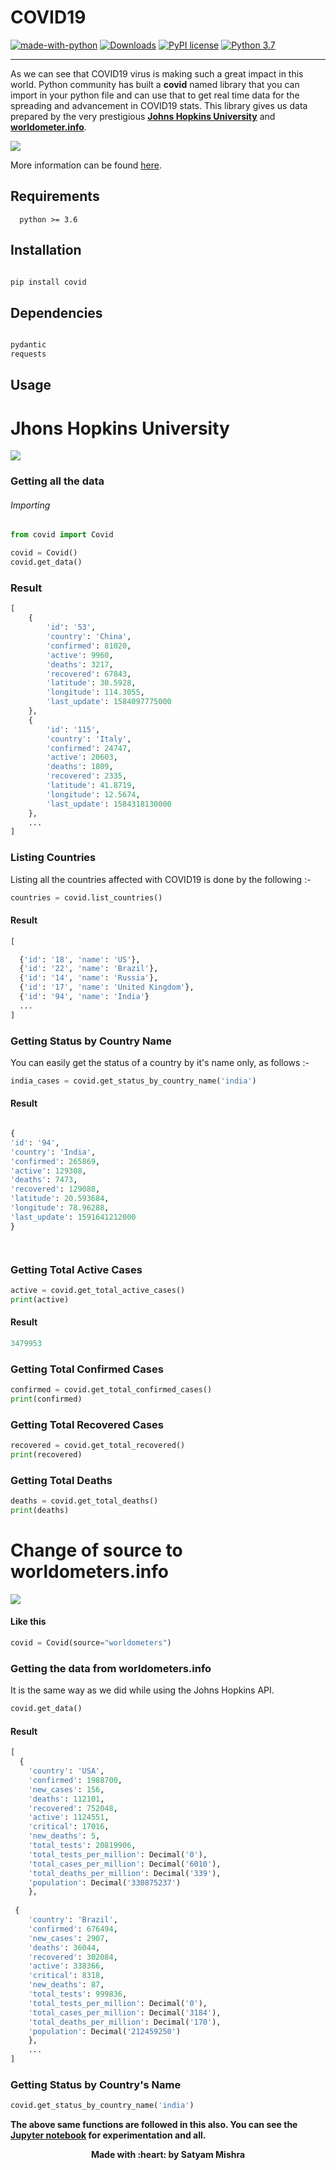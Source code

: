 # COVID19
[![made-with-python](https://img.shields.io/badge/Made%20with-Python-1f425f.svg)](https://www.python.org/) [![Downloads](https://pepy.tech/badge/covid)](https://pepy.tech/project/covid) [![PyPI license](https://img.shields.io/pypi/l/ansicolortags.svg)](https://pypi.python.org/pypi/ansicolortags/) [![Python 3.7](https://img.shields.io/badge/python-3.7-blue.svg)](https://www.python.org/downloads/release/python-370/)
<hr>


As we can see that COVID19 virus is making such a great impact in this world. Python community has built a <b>covid</b> named library that you can import in your python file and can use that to get real time data for the spreading and advancement in COVID19 stats. This library gives us data prepared by the very prestigious [<b>Johns Hopkins University</b>](https://www.jhu.edu/) and [<b>worldometer.info</b>](https://www.worldometers.info/coronavirus/).


![](https://global.unitednations.entermediadb.net/assets/mediadb/services/module/asset/downloads/preset/Libraries/Production+Library/31-01-20-coronavirus-digital-image-cdc1.jpg/image1440x560cropped.jpg)


More information can be found [here](https://ahmednafies.github.io/covid/).

## Requirements

```
  python >= 3.6
```

## Installation

```python

pip install covid
```

## Dependencies

```python

pydantic
requests
```

## Usage

# Jhons Hopkins University

![](johns_hopkins.png)
 

### Getting all the data

###### Importing
```python
from covid import Covid
```
```python
covid = Covid()
covid.get_data()
```
### Result

```python
[
    {
        'id': '53',
        'country': 'China',
        'confirmed': 81020,
        'active': 9960,
        'deaths': 3217,
        'recovered': 67843,
        'latitude': 30.5928,
        'longitude': 114.3055,
        'last_update': 1584097775000
    },
    {
        'id': '115',
        'country': 'Italy',
        'confirmed': 24747,
        'active': 20603,
        'deaths': 1809,
        'recovered': 2335,
        'latitude': 41.8719,
        'longitude': 12.5674,
        'last_update': 1584318130000
    },
    ...
]
```

 
### Listing Countries

Listing all the countries affected with COVID19 is done by the following :- 

```python
countries = covid.list_countries()
```
#### Result

```python
[ 

  {'id': '18', 'name': 'US'}, 
  {'id': '22', 'name': 'Brazil'}, 
  {'id': '14', 'name': 'Russia'},
  {'id': '17', 'name': 'United Kingdom'}, 
  {'id': '94', 'name': 'India'}
  ...
]
```

### Getting Status by Country Name

You can easily get the status of a country by it's name only, as follows :-

```python
india_cases = covid.get_status_by_country_name('india')
```

#### Result

```python

{
'id': '94', 
'country': 'India',
'confirmed': 265869, 
'active': 129308, 
'deaths': 7473,
'recovered': 129088,
'latitude': 20.593684,
'longitude': 78.96288,
'last_update': 1591641212000
}




```
### Getting Total Active Cases

```python
active = covid.get_total_active_cases()
print(active)
```
#### Result

```python
3479953
```
### Getting Total Confirmed Cases

```python
confirmed = covid.get_total_confirmed_cases()
print(confirmed)
```
### Getting Total Recovered Cases

```python
recovered = covid.get_total_recovered()
print(recovered)
```
### Getting Total Deaths

```python
deaths = covid.get_total_deaths()
print(deaths)
```


# Change of source to worldometers.info

![](worldometer.png)

#### Like this

```python
covid = Covid(source="worldometers")
```
### Getting the data from worldometers.info

It is the same way as we did while using the Johns Hopkins API.

```python
covid.get_data()
```

#### Result

```python
[
  { 
    'country': 'USA',
    'confirmed': 1988700,
    'new_cases': 156,
    'deaths': 112101,
    'recovered': 752048,
    'active': 1124551,
    'critical': 17016,
    'new_deaths': 5,
    'total_tests': 20819906,
    'total_tests_per_million': Decimal('0'),
    'total_cases_per_million': Decimal('6010'),
    'total_deaths_per_million': Decimal('339'),
    'population': Decimal('330875237')
    },
 
 {
    'country': 'Brazil',
    'confirmed': 676494,
    'new_cases': 2907,
    'deaths': 36044,
    'recovered': 302084,
    'active': 338366,
    'critical': 8318,
    'new_deaths': 87,
    'total_tests': 999836,
    'total_tests_per_million': Decimal('0'),
    'total_cases_per_million': Decimal('3184'),
    'total_deaths_per_million': Decimal('170'),
    'population': Decimal('212459250')
    },
    ...
]
```
### Getting Status by Country's Name
```python
covid.get_status_by_country_name('india')
```

<b> The above same functions are followed in this also. You can see the [Jupyter notebook](Covid.ipynb) for experimentation and all.</b>

<p align="center"><b>Made with :heart: by Satyam Mishra</b></p>
